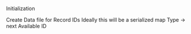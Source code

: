 Initialization

Create Data file for Record IDs
Ideally this will be a serialized map Type -> next Available ID